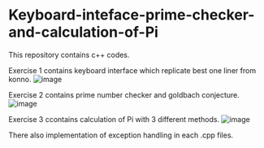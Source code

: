 # Keyboard-inteface-prime-checker-and-calculation-of-Pi
This repository contains c++ codes.

Exercise 1 contains keyboard interface which replicate best one liner from konno.
![image](https://user-images.githubusercontent.com/112449862/236382191-50f95135-8cff-485c-be9f-220aeebca573.png)

Exercise 2 contains prime number checker and goldbach conjecture.
![image](https://user-images.githubusercontent.com/112449862/236382222-8a4e8d33-45b9-4ddc-84ef-51deb8d87d21.png)

Exercise 3 ccontains calculation of Pi with 3 different methods.
![image](https://user-images.githubusercontent.com/112449862/236382262-99e1d670-ed4d-4330-b523-0937b4681ff7.png)

There also implementation of exception handling in each .cpp files. 
